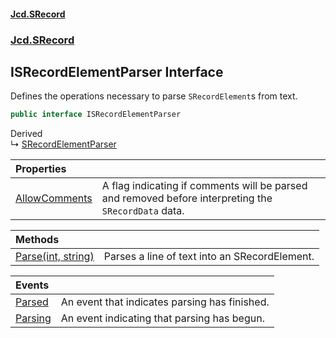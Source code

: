 #### [Jcd.SRecord](index.md 'index')
### [Jcd.SRecord](Jcd.SRecord.md 'Jcd.SRecord')

## ISRecordElementParser Interface

Defines the operations necessary to parse `SRecordElement`s from text.

```csharp
public interface ISRecordElementParser
```

Derived  
&#8627; [SRecordElementParser](Jcd.SRecord.SRecordElementParser.md 'Jcd.SRecord.SRecordElementParser')

| Properties | |
| :--- | :--- |
| [AllowComments](Jcd.SRecord.ISRecordElementParser.AllowComments.md 'Jcd.SRecord.ISRecordElementParser.AllowComments') | A flag indicating if comments will be parsed and removed before interpreting the `SRecordData` data. |

| Methods | |
| :--- | :--- |
| [Parse(int, string)](Jcd.SRecord.ISRecordElementParser.Parse(int,string).md 'Jcd.SRecord.ISRecordElementParser.Parse(int, string)') | Parses a line of text into an SRecordElement. |

| Events | |
| :--- | :--- |
| [Parsed](Jcd.SRecord.ISRecordElementParser.Parsed.md 'Jcd.SRecord.ISRecordElementParser.Parsed') | An event that indicates parsing has finished. |
| [Parsing](Jcd.SRecord.ISRecordElementParser.Parsing.md 'Jcd.SRecord.ISRecordElementParser.Parsing') | An event indicating that parsing has begun. |

